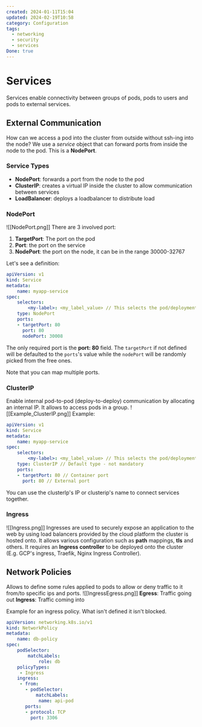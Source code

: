 ```yaml
---
created: 2024-01-11T15:04
updated: 2024-02-19T10:58
category: Configuration
tags:
  - networking
  - security
  - services
Done: true
---
```

# Services
Services enable connectivity between groups of pods, pods to users and pods to external services.
## External Communication
How can we access a pod into the cluster from outside without ssh-ing into the node?
We use a *service* object that can forward ports from inside the node to the pod. This is a **NodePort**. 

### Service Types
- **NodePort**: forwards a port from the node to the pod
- **ClusterIP**: creates a virtual IP inside the cluster to allow communication between services
- **LoadBalancer**: deploys a loadbalancer to distribute load

### NodePort
![[NodePort.png]]
There are 3 involved port:
1. **TargetPort**: The port on the pod
2. **Port**: the port on the service
3. **NodePort**: the port on the node, it can be in the range 30000-32767

Let's see a definition:
```yaml
apiVersion: v1
kind: Service
metadata:
	name: myapp-service
spec:
	selectors:
		<my-label>: <my_label_value> // This selects the pod/deployment
	type: NodePort
	ports:
	- targetPort: 80
	  port: 80
	  nodePort: 30008
```
The only required port is the **port: 80** field. The `targetPort` if not defined will be defaulted to the `ports`'s value while the `nodePort` will be randomly picked from the free ones.

Note that you can map multiple ports.

### ClusterIP
Enable internal pod-to-pod (deploy-to-deploy) communication by allocating an internal IP. It allows to access pods in a group.
![[Example_ClusterIP.png]]
Example:
```yaml
apiVersion: v1
kind: Service
metadata:
	name: myapp-service
spec:
	selectors:
		<my-label>: <my_label_value> // This selects the pod/deployment
	type: ClusterIP // Default type - not mandatory
	ports:
	- targetPort: 80 // Container port
	  port: 80 // External port
```

You can use the clusterIp's IP or clusterip's name to connect services together.

### Ingress
![[Ingress.png]]
Ingresses are used to securely expose an application to the web by using load balancers provided by the cloud platform the cluster is hosted onto. It allows various configuration such as **path** mappings, **tls** and others. It requires an **Ingress controller** to be deployed onto the cluster (E.g. GCP's ingress, Traefik, Nginx Ingress Controller).

## Network Policies
Allows to define some rules applied to pods to allow or deny traffic to it from/to specific ips and ports.
![[IngressEgress.png]]
**Egress**: Traffic going out
**Ingress**: Traffic coming into

Example for an ingress policy. What isn't defined it isn't blocked.
```yaml
apiVersion: networking.k8s.io/v1
kind: NetworkPolicy
metadata:
	name: db-policy
spec:
	podSelector:
		matchLabels:
			role: db
	policyTypes:
	 - Ingress
	ingress:
	 - from:
	   - podSelector:
	       matchLabels:
	        name: api-pod
	   ports:
	   - protocol: TCP
	     port: 3306
```
